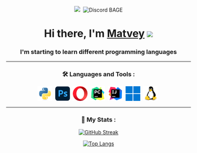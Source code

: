 <div id="header" align="center">
  <img src="https://i.giphy.com/media/v1.Y2lkPTc5MGI3NjExa256dW1wN2NpNjc1N2Q0ZHp4dWhocWV3ODQzeXZ3MHFkd3lnZnk1YiZlcD12MV9pbnRlcm5hbF9naWZfYnlfaWQmY3Q9Zw/wwg1suUiTbCY8H8vIA/giphy-downsized-large.gif" width="100"/>

 <img src="https://komarev.com/ghpvc/?username=ItsFLoweS&style=flat-square&color=blue" alt=""/>
    <img src="https://img.shields.io/badge/Discord-blue?style=for-the-badge&logo=discord&logoColor=white" alt="Discord BAGE"/>

<h1 align="center">Hi there, I'm <a href="[github.com](https://github.com/ItsFLoweS)" target="_blank">Matvey</a> 
<img src="https://github.com/blackcater/blackcater/raw/main/images/Hi.gif" height="32"/></h1>
<h3 align="center">I'm starting to learn different programming languages</h3>



---

### :hammer_and_wrench: Languages and Tools :
<div>
  <img src="https://github.com/devicons/devicon/blob/master/icons/python/python-original.svg" title="Python" alt="Python" width="40" height="40"/>&nbsp;
  <img src="https://github.com/devicons/devicon/blob/master/icons/photoshop/photoshop-original.svg" title="Adobe Photoshop" alt="Adobe Photoshop" width="40" height="40"/>&nbsp;
  <img src="https://github.com/devicons/devicon/blob/master/icons/opera/opera-original.svg" title="Opera GX" alt="Opera GX" width="40" height="40"/>&nbsp;
  <img src="https://github.com/devicons/devicon/blob/master/icons/pycharm/pycharm-original.svg" title="Pycharm" alt="Pycharm" width="40" height="40"/>&nbsp;
  <img src="https://github.com/devicons/devicon/blob/master/icons/intellij/intellij-original.svg" title="intellij" alt="intellij" width="40" height="40"/>&nbsp;
  <img src="https://github.com/devicons/devicon/blob/master/icons/windows11/windows11-original.svg" title="windows11" alt="windows11" width="40" height="40"/>&nbsp;
  <img src="https://github.com/devicons/devicon/blob/master/icons/linux/linux-original.svg" title="linux" alt="linux" width="40" height="40"/>&nbsp;
</div>

---

### 👀 My Stats :

[![GitHub Streak](http://github-readme-streak-stats.herokuapp.com?user=ItsFLoweS&theme=dark&background=000000)](https://git.io/streak-stats)


[![Top Langs](https://github-readme-stats.vercel.app/api/top-langs/?username=ItsFLoweS&layout=compact&theme=vision-friendly-dark)](https://github.com/anuraghazra/github-readme-stats)

